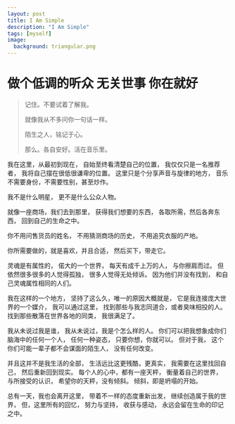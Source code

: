 ```yaml
---
layout: post
title: I Am Simple
description: "I Am Simple"
tags: [myself]
image:
  background: triangular.png
---
```





# 做个低调的听众 无关世事 你在就好 #
> 记住。不要试着了解我。
> 
> 就像我从不多问你一句话一样。
> 
> 陌生之人，铭记于心。
> 
> 那么。各自安好。活在音乐里。


我在这里，从最初到现在，
自始至终看清楚自己的位置，
我仅仅只是一名推荐者，
我将自己摆在很低很谦卑的位置。
这里只是个分享声音与旋律的地方，
音乐不需要身份，不需要性别，甚至炒作。

我不是什么明星，
更不是什么公众人物。

就像一座商场，我们去到那里，
获得我们想要的东西，
各取所需，然后各奔东西，
回到自己的生命之中。

你不用问售货员的姓名，
不用猜测商场的历史，
不用追究衣服的产地。

你所需要做的，就是喜欢，并且合适，
然后买下，带走它。


灵魂是有属性的，
偌大的一个世界，
每天有成千上万的人，
与你擦肩而过。
但依然很多很多的人觉得孤独，
很多人觉得无处倾诉。
因为他们并没有找到，
和自己灵魂属性相同的人们。

我在这样的一个地方，
坚持了这么久，唯一的原因大概就是，
它是我连接庞大世界的一个媒介，
我可以通过这里，
找到那些与我志同道合，或者臭味相投的人。
找到那些散落在世界各地的同类，
我很满足了。

我从未说过我是谁，
我从未说过，我是个怎么样的人。
你们可以把我想象成你们脑海中的任何一个人，
任何一种姿态，
只要你想，你就可以。
但对于我，
这个你们可能一辈子都不会谋面的陌生人，
没有任何改变。

并且这并不是我生活的全部，
生活远比这更残酷，更真实，
我需要在这里找回自己，
然后重新回到现实。
每个人的心中，都有一座天枰，
衡量着自己的世界，
与所接受的认识，
希望你的天枰，没有倾斜。
倾斜，即是坍塌的开始。

总有一天，我也会离开这里，
带着不一样的态度重新出发，
继续创造属于我的世界，
但，这里所有的回忆，
努力与坚持，
收获与感动，
永远会留在生命的印记之中。




